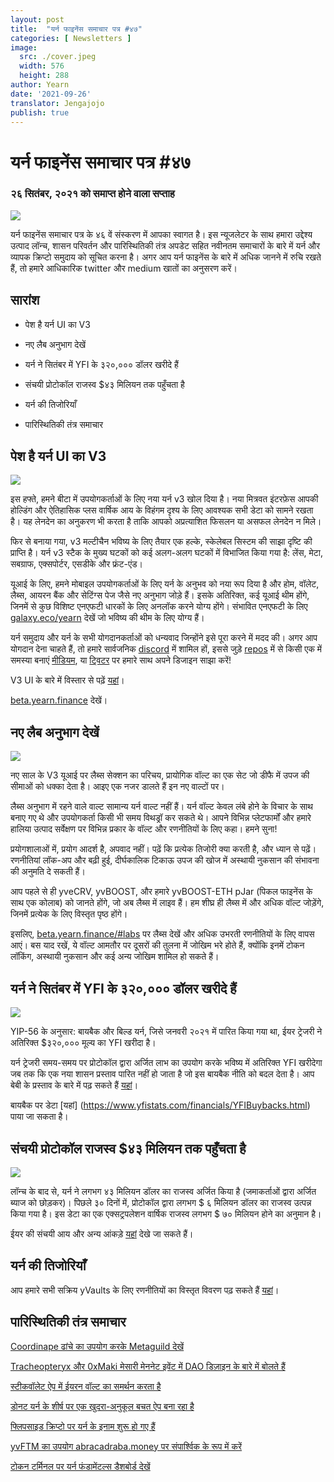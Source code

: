 ```yaml
---
layout: post
title:  "यर्न फाइनेंस समाचार पत्र #४७"
categories: [ Newsletters ]
image:
  src: ./cover.jpeg
  width: 576
  height: 288
author: Yearn
date: '2021-09-26'
translator: Jengajojo
publish: true
---
```


# यर्न फाइनेंस समाचार पत्र #४७

### २६  सितंबर, २०२१  को समाप्त होने वाला सप्ताह

![](/_newsletters/Yearn-Finance-Newsletter-47/image1.jpg)

यर्न फाइनेंस समाचार पत्र के ४६ वें संस्करण में आपका स्वागत है। इस न्यूजलेटर के साथ हमारा उद्देश्य उत्पाद लॉन्च, शासन परिवर्तन और पारिस्थितिकी तंत्र अपडेट सहित नवीनतम समाचारों के बारे में यर्न और व्यापक क्रिप्टो समुदाय को सूचित करना है। अगर आप यर्न फाइनेंस के बारे में अधिक जानने में रुचि रखते हैं, तो हमारे आधिकारिक twitter और medium खातों का अनुसरण करें।

## सारांश

-   पेश है यर्न UI का V3  
    
-   नए लैब अनुभाग देखें
    
-   यर्न ने सितंबर में YFI के ३२०,००० डॉलर खरीदे हैं
    
-   संचयी प्रोटोकॉल राजस्व $४३ मिलियन तक पहुँचता है
    
-   यर्न की तिजोरियाँ
    
-   पारिस्थितिकी तंत्र समाचार
    

## पेश है यर्न UI का V3 

![](/_newsletters/Yearn-Finance-Newsletter-47/image2.jpg)

इस हफ्ते, हमने बीटा में उपयोगकर्ताओं के लिए नया यर्न v3 खोल दिया है। नया मित्रवत इंटरफ़ेस आपकी होल्डिंग और ऐतिहासिक प्लस वार्षिक आय के विहंगम दृश्य के लिए आवश्यक सभी डेटा को सामने रखता है। यह लेनदेन का अनुकरण भी करता है ताकि आपको अप्रत्याशित फिसलन या असफल लेनदेन न मिले।

फिर से बनाया गया, v3 मल्टीचैन भविष्य के लिए तैयार एक हल्के, स्केलेबल सिस्टम की साझा दृष्टि की प्राप्ति है। यर्न v3 स्टैक के मुख्य घटकों को कई अलग-अलग घटकों में विभाजित किया गया है: लेंस, मेटा, सबग्राफ, एक्सपोर्टर, एसडीके और फ्रंट-एंड। 

यूआई के लिए, हमने मोबाइल उपयोगकर्ताओं के लिए यर्न के अनुभव को नया रूप दिया है और होम, वॉलेट, लैब्स, आयरन बैंक और सेटिंग्स पेज जैसे नए अनुभाग जोड़े हैं। इसके अतिरिक्त, कई यूआई थीम होंगे, जिनमें से कुछ विशिष्ट एनएफटी धारकों के लिए अनलॉक करने योग्य होंगे। संभावित एनएफटी के लिए [galaxy.eco/yearn](https://galaxy.eco/yearn) देखें जो भविष्य की थीम के लिए योग्य हैं।

यर्न समुदाय और यर्न के सभी योगदानकर्ताओं को धन्यवाद जिन्होंने इसे पूरा करने में मदद की। अगर आप योगदान देना चाहते हैं, तो हमारे सार्वजनिक [discord](https://discord.gg/8rF374XkXy) में शामिल हों, इससे जुड़े [repos](https://github.com/yearn) में से किसी एक में समस्या बनाएं [मीडियम](https://medium.com/iearn/yearn-ui-v3-0-a194355bdb1f), या [ट्विटर](https://twitter.com/iearnfinance) पर हमारे साथ अपने डिजाइन साझा करें!

V3 UI के बारे में विस्तार से पढ़ें [यहां](https://medium.com/iearn/yearn-ui-v3-0-a194355bdb1f)।

[beta.yearn.finance](https://beta.yearn.finance/) देखें।

## नए लैब अनुभाग देखें

![](/_newsletters/Yearn-Finance-Newsletter-47/image3.jpg)

नए साल के V3 यूआई पर लैब्स सेक्शन का परिचय, प्रायोगिक वॉल्ट का एक सेट जो डीफै में उपज की सीमाओं को धक्का देता है। आइए एक नजर डालते हैं इन नए वाल्टों पर।

लैब्स अनुभाग में रहने वाले वाल्ट सामान्य यर्न वाल्ट नहीं हैं। यर्न वॉल्ट केवल लंबे होने के विचार के साथ बनाए गए थे और उपयोगकर्ता किसी भी समय विथड्रॉ कर सकते थे। आपने विभिन्न प्लेटफार्मों और हमारे हालिया उत्पाद सर्वेक्षण पर विभिन्न प्रकार के वॉल्ट और रणनीतियों के लिए कहा। हमने सुना!

प्रयोगशालाओं में, प्रयोग आदर्श है, अपवाद नहीं। पढ़ें कि प्रत्येक तिजोरी क्या करती है, और ध्यान से पढ़ें। रणनीतियां लॉक-अप और बढ़ी हुई, दीर्घकालिक टिकाऊ उपज की खोज में अस्थायी नुकसान की संभावना की अनुमति दे सकती हैं।

आप पहले से ही yveCRV, yvBOOST, और हमारे yvBOOST-ETH pJar (पिकल फाइनेंस के साथ एक कोलाब) को जानते होंगे, जो अब लैब्स में लाइव हैं। हम शीघ्र ही लैब्स में और अधिक वॉल्ट जोड़ेंगे, जिनमें प्रत्येक के लिए विस्तृत पृष्ठ होंगे।

इसलिए, [beta.yearn.finance/#labs](https://beta.yearn.finance/#/labs) पर लैब्स देखें और अधिक उभरती रणनीतियों के लिए वापस आएं। बस याद रखें, ये वॉल्ट आमतौर पर दूसरों की तुलना में जोखिम भरे होते हैं, क्योंकि इनमें टोकन लॉकिंग, अस्थायी नुकसान और कई अन्य जोखिम शामिल हो सकते हैं।

## यर्न ने सितंबर में YFI के ३२०,००० डॉलर खरीदे हैं

![](/_newsletters/Yearn-Finance-Newsletter-47/image4.jpg)

YIP-56 के अनुसार: बायबैक और बिल्ड यर्न, जिसे जनवरी २०२१  में पारित किया गया था, ईयर ट्रेजरी ने अतिरिक्त $३२०,००० मूल्य का YFI खरीदा है।

यर्न ट्रेजरी समय-समय पर प्रोटोकॉल द्वारा अर्जित लाभ का उपयोग करके भविष्य में अतिरिक्त YFI खरीदेगा जब तक कि एक नया शासन प्रस्ताव पारित नहीं हो जाता है जो इस बायबैक नीति को बदल देता है। आप बेबी के प्रस्ताव के बारे में पढ़ सकते हैं [यहां](https://snapshot.org/#/yearn/proposal/Qmb6gBzjvgLMazSrQGVcjutLNdkVyM2Lh6yckMzdoaHWZ)।

बायबैक पर डेटा [यहां] (https://www.yfistats.com/financials/YFIBuybacks.html) पाया जा सकता है।

## संचयी प्रोटोकॉल राजस्व $४३ मिलियन तक पहुँचता है

![](/_newsletters/Yearn-Finance-Newsletter-47/image5.jpg)

लॉन्च के बाद से, यर्न ने लगभग ४३ मिलियन डॉलर का राजस्व अर्जित किया है (जमाकर्ताओं द्वारा अर्जित ब्याज को छोड़कर)। पिछले ३० दिनों में, प्रोटोकॉल द्वारा लगभग $ ६  मिलियन डॉलर का राजस्व उत्पन्न किया गया है। इस डेटा का एक एक्सट्रपलेशन वार्षिक राजस्व लगभग $ ७० मिलियन होने का अनुमान है।

ईयर की संचयी आय और अन्य आंकड़े [यहां](https://www.yfstats.com/) देखे जा सकते हैं।

## यर्न की तिजोरियाँ

आप हमारे सभी सक्रिय yVaults के लिए रणनीतियों का विस्तृत विवरण पढ़ सकते हैं [यहां](https://medium.com/yearn-state-of-the-vaults/the-vaults-at-yearn-9237905ffed3)।

## पारिस्थितिकी तंत्र समाचार

[Coordinape ढांचे का उपयोग करके Metaguild देखें](https://twitter.com/metaguildcom/status/1440368717888557068)

[Tracheopteryx और 0xMaki मेसारी मेननेट इवेंट में DAO डिज़ाइन के बारे में बोलते हैं](https://twitter.com/MessariCrypto/status/1440412651457110020)

[स्टीकवॉलेट ऐप में ईयरन वॉल्ट का समर्थन करता है](https://twitter.com/steakwallet/status/1440734147194994694)

[डोनट यर्न के शीर्ष पर एक खुदरा-अनुकूल बचत ऐप बना रहा है](https://twitter.com/bantg/status/1438680337735987209)

[फ्लिपसाइड क्रिप्टो पर यर्न के इनाम शुरू हो गए हैं](https://twitter.com/flipsidecrypto/status/1438613782507446273)

[yvFTM का उपयोग abracadraba.money पर संपार्श्विक के रूप में करें](https://twitter.com/MIM_Spell/status/1441912161001820161?s=20)

[टोकन टर्मिनल पर यर्न फंडामेंटल्स डैशबोर्ड देखें](https://twitter.com/iearnfinance/status/1441179921523507200)
